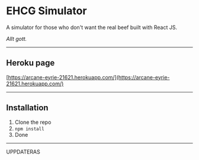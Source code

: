# EHCG Simulator

A simulator for those who don't want the real beef built with React JS.

_Allt gott._

---
## Heroku page
[https://arcane-eyrie-21621.herokuapp.com/](https://arcane-eyrie-21621.herokuapp.com/)

---
## Installation

1. Clone the repo
2. `npm install`
3. Done

---
 UPPDATERAS

